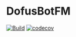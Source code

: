 # DofusBotFM

[![Build](https://github.com/iburel/DofusBotFM/actions/workflows/main.yml/badge.svg?branch=master)](https://github.com/iburel/DofusBotFM/actions?query=branch%3Amaster)
[![codecov](https://codecov.io/gh/iburel/DofusBotFM/branch/master/graph/badge.svg?token=9HTPQI29R5)](https://codecov.io/gh/iburel/DofusBotFM)
